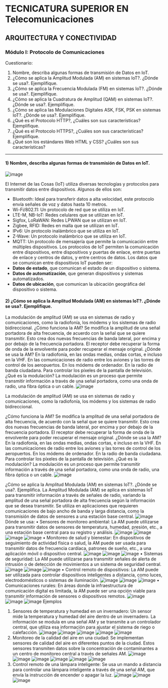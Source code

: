 # **TECNICATURA SUPERIOR EN Telecomunicaciones**
## ARQUITECTURA Y CONECTIVIDAD 
###  Módulo I: Protocolo de Comunicaciones  

Cuestionario: 
1) Nombre, describa algunas formas de transmisión de Datos en IoT.
2) ¿Cómo se aplica la Amplitud Modulada (AM) en sistemas IoT?. ¿Dónde se
usa?. Ejemplifique.
3) ¿Cómo se aplica la Frecuencia Modulada (FM) en sistemas IoT?. ¿Dónde
se usa?. Ejemplifique.
4) ¿Cómo se aplica la Cuadratura de Amplitud (QAM) en sistemas IoT?.
¿Dónde se usa?. Ejemplifique.
5) ¿Cómo se aplica las Modulaciones Digitales ASK, FSK, PSK en sistemas
IoT?. ¿Dónde se usa?. Ejemplifique.
6) ¿Qué es el Protocolo HTTP?, ¿Cuáles son sus características?
Ejemplifique.
7) ¿Qué es el Protocolo HTTPS?, ¿Cuáles son sus características?
Ejemplifique.
8) ¿Qué son los estándares Web HTML y CSS? ¿Cuáles son sus
características?

---
#### **1)  Nombre, describa algunas formas de transmisión de Datos en IoT.**
![image](https://github.com/user-attachments/assets/3ffe4fa7-b1f2-42b7-9e00-5dd88eb69f9b)

El Internet de las Cosas (IoT) utiliza diversas tecnologías y protocolos para transmitir datos entre dispositivos. Algunos de ellos son:
- Bluetooth: Ideal para transferir datos a alta velocidad, este protocolo envía señales de voz y datos hasta 10 metros.
- Wi-Fi/802.11: Un protocolo de red que se utiliza en IoT. 
- LTE-M, NB-IoT: Redes celulares que se utilizan en IoT.
- Sigfox, LoRaWAN: Redes LPWAN que se utilizan en IoT.
- Zigbee, RFID: Redes en malla que se utilizan en IoT.
- IPv6: Un protocolo inalámbrico que se utiliza en IoT.
- Z-Wave: Un protocolo inalámbrico que se utiliza en IoT.
-  MQTT: Un protocolo de mensajería que permite la comunicación entre múltiples dispositivos. Los protocolos de IoT permiten la comunicación entre dispositivos, entre dispositivos y puertas de enlace, entre puertas de enlace y centros de datos, y entre centros de datos.
Los datos que se comunican entre dispositivos IoT pueden ser: 
- **Datos de estado**, que comunican el estado de un dispositivo o sistema. 
- **Datos de automatización**, que generan dispositivos y sistemas automatizados. 
- **Datos de ubicación**, que comunican la ubicación geográfica del dispositivo o sistema.
#### **2) ¿Cómo se aplica la Amplitud Modulada (AM) en sistemas IoT?. ¿Dónde se usa?. Ejemplifique.**
La modulación de amplitud (AM) se usa en sistemas de radio y comunicaciones, como la radiofonía, los módems y los sistemas de radio bidireccional. 
¿Cómo funciona la AM?
Se modifica la amplitud de una señal portadora de alta frecuencia, de acuerdo con la señal que se quiere transmitir. 
Esto crea dos nuevas frecuencias de banda lateral, por encima y por debajo de la frecuencia portadora. 
El receptor debe recuperar la forma de onda de la envolvente para poder recuperar el mensaje original. 
¿Dónde se usa la AM?
En la radiofonía, en las ondas medias, ondas cortas, e incluso en la VHF. 
En las comunicaciones de radio entre los aviones y las torres de control de los aeropuertos. 
En los módems de ordenador. 
En la radio de banda ciudadana. 
Para controlar los píxeles de la pantalla de televisión. 
¿Qué es la modulación?
La modulación es un proceso que permite transmitir información a través de una señal portadora, como una onda de radio, una fibra óptica o un cable.
![image](https://github.com/user-attachments/assets/df8fb04c-a787-44ba-b8d9-fb88c1a5ed71)

La modulación de amplitud (AM) se usa en sistemas de radio y comunicaciones, como la radiofonía, los módems y los sistemas de radio bidireccional. 

¿Cómo funciona la AM?
Se modifica la amplitud de una señal portadora de alta frecuencia, de acuerdo con la señal que se quiere transmitir. 
Esto crea dos nuevas frecuencias de banda lateral, por encima y por debajo de la frecuencia portadora. 
El receptor debe recuperar la forma de onda de la envolvente para poder recuperar el mensaje original. 
¿Dónde se usa la AM?
En la radiofonía, en las ondas medias, ondas cortas, e incluso en la VHF. 
En las comunicaciones de radio entre los aviones y las torres de control de los aeropuertos. 
En los módems de ordenador. 
En la radio de banda ciudadana. 
Para controlar los píxeles de la pantalla de televisión. 
¿Qué es la modulación?
La modulación es un proceso que permite transmitir información a través de una señal portadora, como una onda de radio, una fibra óptica o un cable.
![image](https://github.com/user-attachments/assets/eac8e2a3-54f3-4059-ae50-3f8c91a20ea2)

¿Cómo se aplica la Amplitud Modulada (AM) en sistemas IoT?. ¿Dónde se usa?. Ejemplifica.
La Amplitud Modulada (AM) se aplica en sistemas IoT para transmitir información a través de señales de radio, variando la amplitud de una señal portadora de alta frecuencia según la información que se desea transmitir. Se utiliza en aplicaciones que requieren comunicaciones de bajo ancho de banda y larga distancia, como la transmisión de datos de sensores a una estación base central. 
![image](https://github.com/user-attachments/assets/052f971c-67ca-4a4d-8014-bf4bd39fda1f)
Dónde se usa:
•	Sensores de monitoreo ambiental:
La AM puede utilizarse para transmitir datos de sensores de temperatura, humedad, presión, etc., a una estación base central para su registro y análisis.
![image](https://github.com/user-attachments/assets/c84c1477-9fb8-436e-bb7f-8cde3e5e50bf)
![image](https://github.com/user-attachments/assets/a98d384a-27ca-4ecc-aa78-36e1a657671c)
![image](https://github.com/user-attachments/assets/6d64d27a-b49c-4db7-be70-ca5638834a4a)
![image](https://github.com/user-attachments/assets/dbf21052-e3a3-452e-b117-450c858f5041)
•	Monitoreo de salud y bienestar:
En dispositivos de seguimiento de actividad física o salud, la AM puede ser usada para transmitir datos de frecuencia cardíaca, patrones de sueño, etc., a una aplicación móvil o dispositivo central.
![image](https://github.com/user-attachments/assets/4fc455bb-4414-48fc-a39f-05936834a860)
![image](https://github.com/user-attachments/assets/a0341ead-8a22-4773-9b53-8e2bccd4b2d2)
![image](https://github.com/user-attachments/assets/ad8fab13-f0b1-40e9-8c03-e33af21c9c54)
•	Sistemas de seguridad:
La AM puede utilizarse para transmitir señales de alerta de intrusión o de detección de movimientos a un sistema de seguridad central.
![image](https://github.com/user-attachments/assets/142c59af-0222-4603-9b3a-5703cf8b99d6)
![image](https://github.com/user-attachments/assets/fa2ae2b8-7cb1-433e-b6ae-9fbbd7a711aa)
![image](https://github.com/user-attachments/assets/2d7c1a23-f861-4da9-8733-eaebf5949dbc)
•	Control remoto de dispositivos:
La AM puede ser utilizada para controlar dispositivos inteligentes a distancia, como luces, electrodomésticos o sistemas de iluminación. 
![image](https://github.com/user-attachments/assets/93c6d7ea-7d54-4d39-9d15-399cac636652)
![image](https://github.com/user-attachments/assets/c050ca60-10f5-48b8-8586-1784471bbb8d)
![image](https://github.com/user-attachments/assets/cfbbe60d-bb93-46c8-bc8b-e23d8f99b3bc)
•	Comunicaciones rurales:
En áreas donde la infraestructura de comunicación digital es limitada, la AM puede ser una opción viable para transmitir información de sensores o dispositivos remotos. 
![image](https://github.com/user-attachments/assets/7322171b-16a4-496f-9701-ebf024f5afdc)
![image](https://github.com/user-attachments/assets/cc4eec6c-c44a-40b7-b263-50c5a327a61e)
![image](https://github.com/user-attachments/assets/00c5175c-6995-4225-bb9e-92e2aa745813)
Ejemplos
1. Sensores de temperatura y humedad en un invernadero:
Un sensor mide la temperatura y humedad del aire dentro de un invernadero. La información se modula en una señal AM y se transmite a un controlador central, que utiliza esa información para ajustar el sistema de riego o calefacción.
![image](https://github.com/user-attachments/assets/ac5c0eb5-d692-4503-86b4-c4c3ab78773a)
![image](https://github.com/user-attachments/assets/8e6aefe5-4bce-4812-a764-4b6c3d3cece8)
![image](https://github.com/user-attachments/assets/4b9eae06-8037-4b53-bc55-e1ddff08ce8a)
![image](https://github.com/user-attachments/assets/a3c6b9b8-2444-4bf7-9341-9a45f9d8a271)
![image](https://github.com/user-attachments/assets/0ebeab88-88b8-4983-af66-fd23438f82b8)
2. Monitoreo de la calidad del aire en una ciudad:
Se implementan sensores de calidad del aire en diferentes puntos de la ciudad. Estos sensores transmiten datos sobre la concentración de contaminantes a un centro de monitoreo central a través de señales AM.
![image](https://github.com/user-attachments/assets/5d4506c8-6a05-409e-96f4-99dc47255283)
![image](https://github.com/user-attachments/assets/de18b052-f069-458e-a445-696a63173bf9)
![image](https://github.com/user-attachments/assets/32d66469-00bb-4c3d-9dcd-397df771b167)
![image](https://github.com/user-attachments/assets/e1e64f5a-d7d8-4a3d-a7cb-1a0e4d7532d4)
![image](https://github.com/user-attachments/assets/0f8b5e5d-a203-4cce-b051-d9573b512f12)
![image](https://github.com/user-attachments/assets/ddddf2f9-63ed-47b8-8aa4-2808c71e10cb)
3. Control remoto de una lámpara inteligente:
Se usa un mando a distancia para controlar una lámpara inteligente a través de una señal AM, que envía la instrucción de encender o apagar la luz. 
![image](https://github.com/user-attachments/assets/8b7d7788-fcba-4f16-b3e0-9b80ed317087)
![image](https://github.com/user-attachments/assets/937951b0-f1a3-4d1c-b46d-9af8751e991e)
![image](https://github.com/user-attachments/assets/84db6bd6-d061-4618-b122-567dcfbc1c33)
     

